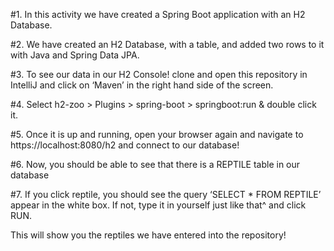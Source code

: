 #1. In this activity we have created a Spring Boot application with an H2 Database.

#2. We have created an H2 Database, with a table, and added two rows to it with Java and Spring Data JPA.

#3. To see our data in our H2 Console! clone and open this repository in IntelliJ and click on ‘Maven’ in the right hand side of the screen.

#4. Select h2-zoo > Plugins > spring-boot > springboot:run & double click it.

#5. Once it is up and running, open your browser again and navigate to https://localhost:8080/h2 and connect to our database!

#6. Now, you should be able to see that there is a REPTILE table in our database

#7. If you click reptile, you should see the query ‘SELECT * FROM REPTILE’ appear in the white box. If not, type it in yourself just like that^ and click RUN.

This will show you the reptiles we have entered into the repository!
